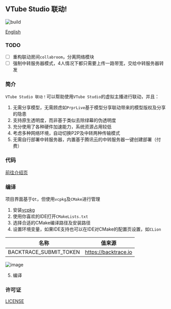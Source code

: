 ## VTube Studio 联动!
 
![build](https://github.com/reitovo/vtslink-client/actions/workflows/cmake.yml/badge.svg)

[English](Readme.en.md)

### TODO

- [ ] 重构联动房间`collabroom`，分离网络模块
- [ ] 强制中转服务器模式，4人情况下都只需要上传一路带宽，交给中转服务器转发

### 简介

`VTube Studio 联动！`可以帮助使用`VTube Studio`的虚拟主播进行联动，并且：

1. 无需分享模型，无需顾虑如`PrprLive`基于模型分享联动带来的模型版权及分享的隐患
2. 支持原生透明度，而非基于类似去除绿幕的伪透明度
3. 充分使用了各种硬件加速能力，系统资源占用较低
4. 考虑多种网络环境，自动切换P2P及中转两种传输模式
5. 无需自行部署中转服务器，内置基于腾讯云的中转服务器一键创建部署（付费）

### 代码

[前往介绍页](https://www.wolai.com/reito/dGzCn2JJCB8tnZwWd6wcRN)

### 编译

项目界面基于`Qt`，但使用`vcpkg`及`CMake`进行管理

1. 安装[vcpkg](https://github.com/microsoft/vcpkg)
2. 使用你喜欢的IDE打开`CMakeLists.txt`
3. 选择合适的CMake编译路径及安装路径
4. 设置环境变量，如果IDE支持也可以在IDE对CMake的配置页设置，如`CLion`

  | 名称                     | 值来源                  |
  |------------------------|----------------------|
  | BACKTRACE_SUBMIT_TOKEN | https://backtrace.io |

  ![image](https://user-images.githubusercontent.com/29846655/212706928-4a4a8271-103a-4adf-a580-d8045152d7dd.png)

5. 编译

### 许可证

[LICENSE](LICENSE)
